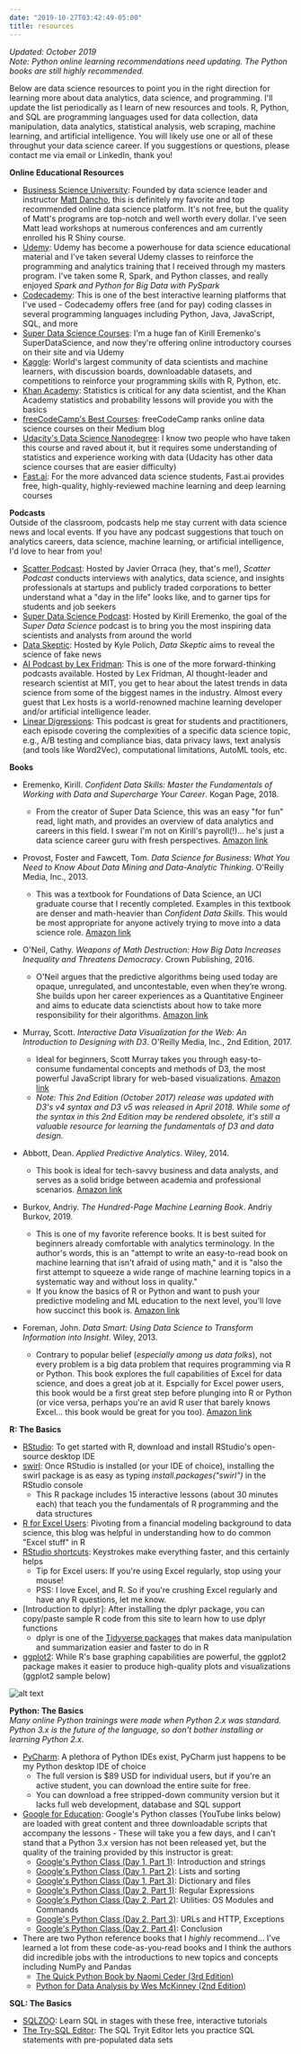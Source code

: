```yaml
---
date: "2019-10-27T03:42:49-05:00"
title: resources
---
```


_Updated: October 2019_
<br>_Note: Python online learning recommendations need updating. The Python books are still highly recommended._

Below are data science resources to point you in the right direction for learning more about data analytics, data science, and programming. I'll update the list periodically as I learn of new resources and tools. R, Python, and SQL are programming languages used for data collection, data manipulation, data analytics, statistical analysis, web scraping, machine learning, and artificial intelligence. You will likely use one or all of these throughut your data science career. If you suggestions or questions, please contact me via email or LinkedIn, thank you!

**Online Educational Resources**

* [Business Science University](https://university.business-science.io): Founded by data science leader and instructor [Matt Dancho](https://www.linkedin.com/in/mattdancho/), this is definitely my favorite and top recommended online data science platform. It's not free, but the quality of Matt's programs are top-notch and well worth every dollar. I've seen Matt lead workshops at numerous conferences and am currently enrolled his R Shiny course.
* [Udemy](https://www.udemy.com/topic/data-science/): Udemy has become a powerhouse for data science educational material and I've taken several Udemy classes to reinforce the programming and analytics training that I received through my masters program. I've taken some R, Spark, and Python classes, and really enjoyed _Spark and Python for Big Data with PySpark_ 
* [Codecademy](https://www.codecademy.com/): This is one of the best interactive learning platforms that I've used - Codecademy offers free (and for pay) coding classes in several programming languages including Python, Java, JavaScript, SQL, and more
* [Super Data Science Courses](https://www.superdatascience.com/courses/intro-data-science-step-by-step-guide/): I'm a huge fan of Kirill Eremenko's SuperDataScience, and now they're offering online introductory courses on their site and via Udemy
* [Kaggle](https://www.kaggle.com/): World's largest community of data scientists and machine learners, with discussion boards, downloadable datasets, and competitions to reinforce your programming skills with R, Python, etc.
* [Khan Academy](https://www.khanacademy.org/math/statistics-probability): Statistics is critical for any data scientist, and the Khan Academy statistics and probability lessons will provide you with the basics
* [freeCodeCamp's Best Courses](https://medium.freecodecamp.org/i-ranked-all-the-best-data-science-intro-courses-based-on-thousands-of-data-points-db5dc7e3eb8e): freeCodeCamp ranks online data science courses on their Medium blog
* [Udacity's Data Science Nanodegree](https://www.udacity.com/course/data-scientist-nanodegree--nd025): I know two people who have taken this course and raved about it, but it requires some understanding of statistics and experience working with data (Udacity has other data science courses that are easier difficulty)
* [Fast.ai](http://www.fast.ai/): For the more advanced data science students, Fast.ai provides free, high-quality, highly-reviewed machine learning and deep learning courses

**Podcasts**
<br>Outside of the classroom, podcasts help me stay current with data science news and local events. If you have any podcast suggestions that touch on analytics careers, data science, machine learning, or artificial intelligence, I'd love to hear from you!

* [Scatter Podcast](https://soundcloud.com/scatterpodcast): Hosted by Javier Orraca (hey, that's me!), _Scatter Podcast_ conducts interviews with analytics, data science, and insights professionals at startups and publicly traded corporations to better understand what a "day in the life" looks like, and to garner tips for students and job seekers   
* [Super Data Science Podcast](https://soundcloud.com/superdatascience): Hosted by Kirill Eremenko, the goal of the _Super Data Science_ podcast is to bring you the most inspiring data scientists and analysts from around the world
* [Data Skeptic](https://dataskeptic.com/podcast?limit=10&offset=0): Hosted by Kyle Polich, _Data Skeptic_ aims to reveal the science of fake news
* [AI Podcast by Lex Fridman](https://lexfridman.com/ai/): This is one of the more forward-thinking podcasts available. Hosted by Lex Fridman, AI thought-leader and research scientist at MIT, you get to hear about the latest trends in data science from some of the biggest names in the industry. Almost every guest that Lex hosts is a world-renowned machine learning developer and/or artificial intelligence leader.
* [Linear Digressions](http://lineardigressions.com/): This podcast is great for students and practitioners, each episode covering the complexities of a specific data science topic, e.g., A/B testing and compliance bias, data privacy laws, text analysis (and tools like Word2Vec), computational limitations, AutoML tools, etc.

**Books**

* Eremenko, Kirill. _Confident Data Skills: Master the Fundamentals of Working with Data and Supercharge Your Career_. Kogan Page, 2018.
  * From the creator of Super Data Science, this was an easy "for fun" read, light math, and provides an overview of data analytics and careers in this field. I swear I'm not on Kirill's payroll(!)... he's just a data science career guru with fresh perspectives. [Amazon link](https://www.amazon.com/gp/product/0749481544/ref=as_li_tl?ie=UTF8&tag=superdatascie-20&camp=1789&creative=9325&linkCode=as2&creativeASIN=0749481544&linkId=bb7507851a740c1eb7f45ab4b6bd2a84)

* Provost, Foster and Fawcett, Tom. _Data Science for Business: What You Need to Know About Data Mining and Data-Analytic Thinking_. O'Reilly Media, Inc., 2013.
  * This was a textbook for Foundations of Data Science, an UCI graduate course that I recently completed. Examples in this textbook are denser and math-heavier than _Confident Data Skills_. This would be most appropriate for anyone actively trying to move into a data science role. [Amazon link](https://www.amazon.com/Data-Science-Business-Data-Analytic-Thinking/dp/1449361323/ref=sr_1_1?s=books&ie=UTF8&qid=1537984955&sr=1-1&keywords=data+science+for+business)

* O'Neil, Cathy. _Weapons of Math Destruction: How Big Data Increases Inequality and Threatens Democracy_. Crown Publishing, 2016.
  * O'Neil argues that the predictive algorithms being used today are opaque, unregulated, and uncontestable, even when they’re wrong. She builds upon her career experiences as a Quantitative Engineer and aims to educate data scienctists about how to take more responsibility for their algorithms. [Amazon link](https://www.amazon.com/Weapons-Math-Destruction-Increases-Inequality/dp/0553418815)

* Murray, Scott. _Interactive Data Visualization for the Web: An Introduction to Designing with D3_. O'Reilly Media, Inc., 2nd Edition, 2017.
  * Ideal for beginners, Scott Murray takes you through easy-to-consume fundamental concepts and methods of D3, the most powerful JavaScript library for web-based visualizations. [Amazon link](https://www.amazon.com/Interactive-Data-Visualization-Web-Introduction/dp/1491921285)
  * _Note: This 2nd Edition (October 2017) release was updated with D3's v4 syntax and D3 v5 was released in April 2018. While some of the syntax in this 2nd Edition may be rendered obsolete, it's still a valuable resource for learning the fundamentals of D3 and data design._

* Abbott, Dean. _Applied Predictive Analytics_. Wiley, 2014.
  * This book is ideal for tech-savvy business and data analysts, and serves as a solid bridge between academia and professional scenarios. [Amazon link](https://www.amazon.com/Applied-Predictive-Analytics-Dean-Abbott/dp/1118727967/ref=sr_1_1?crid=NMRPT6BR2NLS&keywords=applied+predictive+analytics&qid=1553226294&s=gateway&sprefix=applied+predict%2Caps%2C227&sr=8-1)

* Burkov, Andriy. _The Hundred-Page Machine Learning Book_. Andriy Burkov, 2019.
  * This is one of my favorite reference books. It is best suited for beginners already comfortable with analytics terminology. In the author's words, this is an "attempt to write an easy-to-read book on machine learning that isn't afraid of using math," and it is "also the first attempt to squeeze a wide range of machine learning topics in a systematic way and without loss in quality."
  * If you know the basics of R or Python and want to push your predictive modeling and ML education to the next level, you'll love how succinct this book is. [Amazon link](https://www.amazon.com/Hundred-Page-Machine-Learning-Book/dp/199957950X/ref=tmm_pap_swatch_0?_encoding=UTF8&qid=1554174838&sr=8-2)

* Foreman, John. _Data Smart: Using Data Science to Transform Information into Insight_. Wiley, 2013.
  * Contrary to popular belief (_especially among us data folks_), not every problem is a big data problem that requires programming via R or Python. This book explores the full capabilities of Excel for data science, and does a great job at it. Espcially for Excel power users, this book would be a first great step before plunging into R or Python (or vice versa, perhaps you're an avid R user that barely knows Excel... this book would be great for you too). [Amazon link](https://www.amazon.com/Data-Smart-Science-Transform-Information/dp/111866146X/ref=sr_1_1?keywords=data+smart&qid=1553226341&s=gateway&sr=8-1)

**R: The Basics**

* [RStudio](https://www.rstudio.com/products/rstudio/download/): To get started with R, download and install RStudio's open-source desktop IDE
* [swirl](https://swirlstats.com/students.html): Once RStudio is installed (or your IDE of choice), installing the swirl package is as easy as typing _install.packages("swirl")_ in the RStudio console
  * This R package includes 15 interactive lessons (about 30 minutes each) that teach you the fundamentals of R programming and the data structures
* [R for Excel Users](https://www.rforexcelusers.com/): Pivoting from a financial modeling background to data science, this blog was helpful in understanding how to do common "Excel stuff" in R
* [RStudio shortcuts](https://support.rstudio.com/hc/en-us/articles/200711853-Keyboard-Shortcuts): Keystrokes make everything faster, and this certainly helps
  * Tip for Excel users: If you're using Excel regularly, stop using your mouse!
  * PSS: I love Excel, and R. So if you're crushing Excel regularly and have any R questions, let me know.
* [Introduction to dplyr]: After installing the dplyr package, you can copy/paste sample R code from this site to learn how to use dplyr functions
  * dplyr is one of the [Tidyverse packages](https://www.tidyverse.org/packages/) that makes data manipulation and summarization easier and faster to do in R
* [ggplot2](https://ggplot2.tidyverse.org/): While R's base graphing capabilities are powerful, the ggplot2 package makes it easier to produce high-quality plots and visualizations (ggplot2 sample below)

![alt text](http://felixfan.github.io/figure/ggplot2-Cheatsheet-20.png "Grouping multiple plots via ggplot2")

**Python: The Basics**
<br>_Many online Python trainings were made when Python 2.x was standard. Python 3.x is the future of the language, so don't bother installing or learning Python 2.x._    

* [PyCharm](https://www.jetbrains.com/pycharm/): A plethora of Python IDEs exist, PyCharm just happens to be my Python desktop IDE of choice
  * The full version is $89 USD for individual users, but if you're an active student, you can download the entire suite for free.
  * You can download a free stripped-down community version but it lacks full web development, database and SQL support
* [Google for Education](https://developers.google.com/edu/python/exercises/basic): Google's Python classes (YouTube links below) are loaded with great content and three downloadable scripts that accompany the lessons - These will take you a few days, and I can't stand that a Python 3.x version has not been released yet, but the quality of the training provided by this instructor is great: 
  * [Google's Python Class (Day 1, Part 1)](https://www.youtube.com/watch?v=tKTZoB2Vjuk): Introduction and strings
  * [Google's Python Class (Day 1, Part 2)](https://www.youtube.com/watch?v=EPYupizJYQI): Lists and sorting
  * [Google's Python Class (Day 1, Part 3)](https://www.youtube.com/watch?v=haycL41dAhg): Dictionary and files
  * [Google's Python Class (Day 2, Part 1)](https://www.youtube.com/watch?v=kWyoYtvJpe4): Regular Expressions
  * [Google's Python Class (Day 2, Part 2)](https://www.youtube.com/watch?v=uKZ8GBKmeDM): Utilities: OS Modules and Commands
  * [Google's Python Class (Day 2, Part 3)](https://www.youtube.com/watch?v=Nn2KQmVF5Og): URLs and HTTP, Exceptions
  * [Google's Python Class (Day 2, Part 4)](https://www.youtube.com/watch?v=IcteAbMC1Ok): Conclusion
* There are two Python reference books that I _highly_ recommend... I've learned a lot from these code-as-you-read books and I think the authors did incredible jobs with the introductions to new topics and concepts including NumPy and Pandas
  * [The Quick Python Book by Naomi Ceder (3rd Edition)](https://www.amazon.com/Quick-Python-Book-Naomi-Ceder/dp/1617294039/ref=sr_1_1?crid=1XA1WUL4XS24A&keywords=the+quick+python+book&qid=1553225927&s=gateway&sprefix=the+quick+puthon%2Caps%2C323&sr=8-1)
  * [Python for Data Analysis by Wes McKinney (2nd Edition)](https://www.amazon.com/Python-Data-Analysis-Wrangling-IPython/dp/1491957662/ref=sr_1_3?keywords=python+for+data+analysis&qid=1553226237&s=gateway&sr=8-3)

**SQL: The Basics**

* [SQLZOO](http://sqlzoo.net/wiki/SQL_Tutorial): Learn SQL in stages with these free, interactive tutorials
* [The Try-SQL Editor](http://www.w3schools.com/sql/trysql.asp?filename=trysql_select_all): The SQL Tryit Editor lets you practice SQL statements with pre-populated data sets